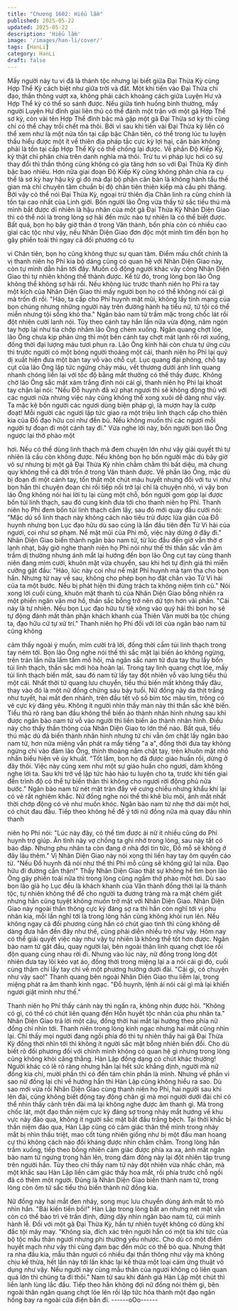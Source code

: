 ```yaml
---
title: "Chương 1602: Hiểu lầm"
published: 2025-05-22
updated: 2025-05-22
description: 'Hiểu lầm'
image: '/images/han-li/cover/'
tags: [HanLi]
category: HanLi
draft: false
---
```


Mấy người này tu vi đã là thánh tộc nhưng lại biết giữa Đại Thừa
Kỳ cùng Hợp Thể Kỳ cách biệt như giữa trời và đất. Một khi tiến
vào Đại Thừa chi đạo, thần thông vượt xa, không phải cách
khoảng cách giữa Luyện Hư và Hợp Thể kỳ có thể so sánh được.
Nếu giữa tình huống bình thường, mấy người Luyện Hư đỉnh giai
liên thủ có thể đánh một trận với một gã Hợp Thể sơ kỳ, còn vài
tên Hợp Thể đỉnh bậc mà gặp một gã Đại Thừa sơ kỳ thì cũng chỉ
có thể chạy trối chết mà thôi. Bởi vì sau khi tiến vài Đại Thừa kỳ
liền có thể xem như là một nửa tồn tại cấp bậc Chân tiên, có thể
trong lúc tu luyện thấu hiểu được một ít về thiên địa pháp tắc cực
kỳ lợi hại, căn bản không phải là tồn tại cấp Hợp Thể Kỳ có thể
chống lại được. Về phần Độ Kiếp Kỳ, kỳ thật chỉ phân chia trên
danh nghĩa mà thôi. Trừ tu vi pháp lực hơi có sự thay đổi thì thần
thông cũng không có gia tăng hơn so với Đại Thừa Kỳ đỉnh bậc
bao nhiêu.
Hơn nữa giai đoạn Độ Kiếp Kỳ cũng không phân chia ra cụ thể là
sơ kỳ hay hậu kỳ gì đó mà đại bộ phận căn bản là không hành tẩu
thế gian mà chỉ chuyên tâm chuẩn bị độ chân tiên thiên kiếp mà
cầu phi thăng.
Bởi vậy có thể nói Đại Thừa Kỳ, ngoại trừ thiên địa Chân linh ra
cũng chính là tồn tại cao nhất của Linh giới.
Bốn người lão Ông vừa thấy tử sắc tiểu thú mà mình bắt được dĩ
nhiên là hậu nhân của một gã Đại Thừa Kỳ Nhân Diện Giao thì có
thể nói là trong lòng sợ hãi đến mức nào tự nhiên là có thể biết
được.
Bất quá, bọn họ bây giờ thân ở trong Vân thành, bốn phía còn có
nhiều cao giai các tộc như vậy, nếu Nhân Diện Giao đơn độc một
mình tìm đến bọn họ gây phiền toái thì ngay cả đối phương có tu

vi Chân tiên, bọn họ cũng không thực sự quan tâm. Điểm mấu
chốt chính là vị thanh niên họ Phỉ kia bộ dáng cũng có quan hệ
với Nhân Diện Giao này, còn tự mình dẫn hắn tới đây. Muốn cổ
động người khác vây công Nhân Diện Giao thì tự nhiên không thể
thành được.
Kể từ đó, trong lòng bọn lão Ông không thể không sợ hãi rồi. Nếu
không lúc trước thanh niên họ Phỉ ra tay một kích của Nhân Diện
Giao thì mấy người bọn họ có thể không nói cái gì mà trốn đi rồi.
"Hảo, ta cấp cho Phỉ huynh mặt mũi, không lấy tính mạng của bọn
chúng nhưng những người này trên đường hành hạ tiểu nữ, tử tội
có thể miễn nhưng tội sống khó tha."
Ngân bảo nam tử trầm mặc trong chốc lát rồi đột nhiên cười lanh
nói.
Tùy theo cánh tay hắn lần nữa vừa động, năm ngón tay hợp lại
như tia chớp nhắm lão Ông chém xuống. Ngân quang chợt lóe,
lão Ông chưa kịp phản ứng thì một bên cánh tay chợt mát lạnh rồi
rơi xuống, đồng thời đại lượng máu tươi phun ra.
Lão Ông kinh hãi còn chưa tự ứng cứu thì trước người có một
bóng người thoáng một cái, thanh niên họ Phỉ lại quỷ dị xuất hiện
đưa một bàn tay vỗ vào chỗ cụt. Lục quang đại phóng, chỗ tay cụt
của lão Ông lập tức ngừng chảy máu, vết thương dưới ánh linh
quang nhanh chóng liền lại với tốc độ bằng mắt thường có thể
thấy được.
Không chờ lão Ông sắc mặt xám trắng định nói cái gì, thanh niên
họ Phỉ lại khoát tay chặn lại nói:
"Nếu Đỗ huynh đã xử phạt ngươi thì sẽ không động thủ với các
ngươi nữa nhưng việc này cũng không thể xong xuôi dễ dàng như
vậy. Ta mặc kệ bốn người các ngươi dùng biện pháp gì, là mượn
hay là cướp đoạt! Mỗi người các ngươi lập tức giao ra một triệu
linh thạch cấp cho thiên kia của Đồ đạo hữu coi như đền bù. Nếu
không muốn thì các ngươi mỗi người tự đoạn đi một cánh tay đi."
Vừa nghe lời này, bốn người bọn lão Ông ngược lại thở phào một

hơi. Nếu có thể dùng linh thạch mà đem chuyện lớn như vậy giải
quyết thì tự nhiên là cầu còn không được. Nếu không bọn họ bốn
người mặc dù bây giờ vô sự nhưng bị một gã Đại Thừa Kỳ nhìn
chằm chằm thì bất diệu, mà chung quy không thể cả đời trốn ở
trong Vân thành được.
Về phần lão Ông, mặc dù bị đoạn đi một cánh tay, tổn thất một
chút máu huyết nhưng đối với tu vi như bọn hắn thì chuyện đoạn
chi rồi tiếp nối trở lại chỉ là chuyện nhỏ, vì vậy bọn lão Ông không
nói hai lời tụ lại cùng một chỗ, bốn người gom góp lại được bốn
túi linh thạch, sau đó cung kính đưa tới cho thanh niên họ Phỉ.
Thanh niên họ Phỉ đem bốn túi linh thạch cầm lấy, sau đó mới
quay đầu cười nói:
"Mặc dù số linh thạch này không cách nào tiêu trừ được lửa giận
của Đỗ huynh nhưng bọn Lục đạo hữu dù sao cũng là lần đầu tiên
đến Tử Vi hải của ngươi, coi như sơ phạm. Nể mặt mũi của Phỉ
mỗ, việc này dừng ở đây đi."
Nhân Diện Giao biến thành ngân bào nam tử, từ lúc đầu đến giờ
vẫn thờ ơ lạnh nhạt, bây giờ nghe thanh niên họ Phỉ nói như thế
thì thần sắc vẫn âm trầm dị thường nhưng ánh mắt lại hướng đến
bọn lão Ông cụt tay cùng thanh niên đang mỉm cười, khuôn mặt
vừa chuyển, sau khi hơi tự định giá thì miễn cưỡng gật đầu:
"Hảo, lúc này coi như nể mặt Phỉ huynh mà tạm tha cho bọn hắn.
Nhưng từ nay về sau, không cho phép bọn họ đặt chân vào Tử Vi
hải của ta một bước. Nếu bị phát hiện thì đừng trách ta không
niệm tình cũ."
Nói xong lời cuối cùng, khuôn mặt thanh tú của Nhân Diện Giao
bỗng nhiên ra một phiến ngân văn mơ hồ, thần sắc bỗng trở nên
dữ tợn hơn vài phần.
"Cái này là tự nhiên. Nếu bọn Lục đạo hữu tự tiệ xông vào quý hải
thì bọn họ sẽ tự động đánh mất thân phận khách khanh của Thiên
Vân mười ba tộc chúng ta, đạo hữu cứ tự xử trí."
Thanh niên họ Phỉ đối với lời của ngân bào nam tử cũng không

cảm thấy ngoài ý muốn, mỉm cười trả lời, đồng thời cầm túi linh
thạch trong tay ném tới.
Bọn lão Ông nghe nói thế thì sắc mặt lại biến ảo không ngừng,
trên trán lần nữa lấm tấm mồ hôi, mà ngân sắc nam tử đưa tay
thu lấy bốn túi linh thạch, thần sắc mới hòa hoãn lại. Trong tay
linh quang chợt lóe, mấy túi linh thạch biến mất, sau đó nam tử
lấy tay đột nhiên vỗ vào lưng tiểu thú một cái. Nhất thời tử quang
lưu chuyển, tiểu thú biến mất không thấy đâu, thay vào đó là một
nữ đồng chừng sáu bảy tuổi.
Nữ đồng này da thịt trắng như tuyết, hai mắt đen nhánh, trên đầu
tết vô số bím tóc màu tím, trông có vẻ cực kỳ đáng yêu. Không ít
người nhìn thấy màn này thì thần sắc khẽ biến.
Tiểu thú rõ ràng ban đầu không thể biến ảo thành nhân hình
nhưng sau khi được ngân bào nam tử vỗ vào người thì liền biến
ảo thành nhân hình. Điều này cho thấy thần thông của Nhân Diện
Giao to lớn thế nào.
Bất quá, tiểu thú mặc dù đã biến thành nhân hình nhưng tứ chi
vẫn ôm chặt lấy ngân bào nam tử, hơn nữa miệng vẫn phát ra
mấy tiếng "a a", đồng thời đưa tay không ngừng chỉ vào đám lão
Ông, thinh thoảng nắm chặt tay, trên khuôn mặt nhỏ nhắn biểu
hiện vẻ ủy khuất.
"Tốt lắm, bọn họ đã được giáo huấn rồi, dừng ở đây thôi. Việc này
cũng xem như một sự giáo huấn cho ngươi, dám không nghe lời
ta. Sau khi trở về lập tức hảo hảo tu luyện cho ta, trước khi tiến
giai đến trình độ có thể tự biến thân thì không cho ngươi rời động
phủ nửa bước."
Ngân bào nam tử nét mặt tràn đầy vẻ cưng chiều nhưng khẩu khí
lại có vẻ rất nghiêm khắc.
Nữ đồng nghe nói thế thì khẽ bĩu môi, ánh mắt nhất thời chớp
động có vẻ như muốn khóc. Ngân bào nam tử nhẹ thở dài một
hơi, có chút đau đầu.
Tiếp theo không hề để ý tới nữ đồng nữa mà quay đầu nhìn thanh

niên họ Phỉ nói:
"Lúc này đây, có thể tìm được ái nữ ít nhiều cũng do Phỉ huynh trợ
giúp. Ân tình này vợ chồng ta ghi nhớ trong lòng, sau này tất có
báo đáp. Nhưng phu nhân ta còn đang ở nhà đợi tin tức, Đồ mỗ
sẽ không ở đây lâu thêm."
Vị Nhân Diện Giao này nói xong thì liền hay tay ôm quyền cáo từ.
"Nếu Đồ huynh đã nói như thế thì Phỉ mỗ cũng sẽ không giữ lại
nữa. Đạo hữu đi đường cẩn thận!"
Thấy Nhân Diện Giao thật sự không hề tìm bọn lão Ông gây
phiền toái nữa thì trong lòng cũng ngầm thở phào một hơi.
Dù sao bọn lão giả họ Lục đều là khách khanh của Vân thành
đồng thời lại là thánh tộc, tự nhiên không thể để cho người ta
đương tràng mà ra mặt chém giết nhưng hắn cũng tuyệt không
muốn trở mặt với Nhân Diện Giao. Nhân Diện Giao này ngoài
thần thông cực kỳ đáng sợ ra thì hắn còn nghĩ tới vị phu nhân kia,
mỗi lần nghĩ tới là trong lòng hắn cũng không khỏi run lên.
Nếu không ngay cả đối phương cùng hắn có chút giao tình thì
cũng không dễ dàng đưa hắn đến đây như thế, cũng phải diễn
nhiều trò như vậy. Hôm nay có thể giải quyết việc này như vậy tự
nhiên là không thể tốt hơn được.
Ngân bào nam tử gật đầu, quay người lại, bên ngoài thân linh
quang chợt lóe rồi độn quang cùng nhau rời đi. Nhưng vào lúc
này, nữ đồng trong lòng đột nhiên đưa tay lôi kéo vạt áo, đồng
thời trong miệng lại a a nói cái gì đó, cuối cùng thậm chí lấy tay
chỉ về một phương hướng dưới đài.
"Cái gì, có chuyện như vậy sao!"
Thanh quang bên ngoài Nhân Diện Giao thu liễm lại, trong miệng
phát ra âm thanh kinh ngạc.
"Đỗ huynh, lệnh ái nói cái gì mà lại khiến ngươi giật mình như
thế."

Thanh niên họ Phỉ thấy cảnh này thì ngẩn ra, không nhịn được
hỏi.
"Không có gì, có thể có chút liên quang đến Hỗn huyết tộc nhân
của phu nhân ta."
Nhân Diện Giao trả lời một câu, đồng thời hai mắt lại hướng theo
phía nữ đồng chỉ nhìn tới.
Thanh niên trong lòng kinh ngạc nhưng hai mắt cũng nhìn lại. Chỉ
thấy mọi người đang ngồi phía đó thì tự nhiên thấy hai gã Đại
Thừa Kỳ đồng thời nhìn tới thì không ít người sắc mặt bỗng nhiên
biến đổi. Cho dù biết rõ đối phương đối với chính mình không có
quan hệ gì nhưng trong lòng cũng không khỏi căng thẳng.
Hàn Lập đồng dạng có chút khác thường! Người khác có lẽ rõ
ràng nhưng hắn lại hết sức khẳng định, người mà nữ đồng kia
chỉ, mười phần thì có đến tám chín phần là mình.
Nhưng về phần vì sao nữ đồng lại chỉ về hướng hắn thì Hàn Lập
cũng không hiểu ra sao. Dù sao mới vừa rồi Nhân Diện Giao cùng
thanh niên họ Phỉ, hai người sau khi lên đài, cũng không biết
động tay động chân gì mà mọi người dưới đài chỉ có thể nhìn thấy
cảnh trên đài mà lại không nghe được âm thanh gì.
Mà trong chốc lát, một đạo thần niệm cực kỳ đáng sợ trong nháy
mắt hướng về khu vực này đảo qua, không ít người sắc mặt bắt
đầu trắng bệch. Tại thời khắc bị thần niệm đảo qua, Hàn Lập
cũng có cảm giác thân thể mình trong nháy mắt bị nhìn thấu triệt,
mao cốt tùng nhiên giống như bị một đầu man hoang cự thú
không cách nào đối kháng được nhìn chằm chằm.
Trong lòng hắn trầm xuống, tiếp theo bỗng nhiên cảm giác được
phía xa xa, ánh mắt ngân bào nam tử ngưng trọng hẳn lên, trong
đám đông này lại đột nhiên tập trung trên người hắn. Tùy theo chỉ
thấy nam tử này đột nhiên vừa nhấc chân, mà một khắc sau Hàn
Lập liền cảm giác thấy hoa mắt, rồi phía trước chỗ ngồi đã có
thêm một người. Đúng là Nhân Diện Giao biến thành nam tử,
trong lòng còn ôm tử sắc tiểu thú biến thành nữ đồng kia.

Nữ đồng này hai mắt đen nháy, song mục lưu chuyển dùng ánh
mắt tò mò nhìn hắn.
"Bái kiến tiền bối!"
Hàn Lập trong lòng bất an nhưng nét mặt vẫn còn có thể bảo trì
vẻ trấn định, đứng dậy nhìn ngân bào nam tử, cúi mình hành lễ.
Đối với một gã Đại Thừa Kỳ, hắn tự nhiên tuyệt không có dũng
khí đắc tội mảy may.
"Không sia, đích xác trên người hắn có một tia khí tức của bộ tộc
mẫu thân ngươi nhưng phi thường yếu nhược. Cho dù có một
điểm huyết mạch như vậy thì cũng đạm bạc đến mức có thể bỏ
qua. Nhưng thật ra nha đầu kia, mẫu thân ngươi có nhiều đại thần
thông như vậy mà không chịu kế thừa, hết lần này tới lần khác lại
kế thừa một loại cảm ứng thuật vô dụng như vậy. Nếu người này
cùng mẫu thân của ngươi không có liên quan quá lớn thì chúng ta
đi thôi."
Nam tử sau khi đánh giá Hàn Lập một chút thì liền lạnh lùng lắc
đầu.
Tiếp theo hắn không đợi nữ đồng nói thêm gì, bên ngoài thân
ngân quang chợt lóe lên rồi lập tức hóa thành một đạo ngân hồng
bay ra ngoài cửa điện bắn đi.
------oOo------
